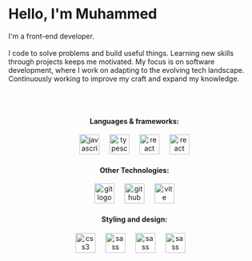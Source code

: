 <h1>Hello, I'm Muhammed</h1> 
  I'm a front-end developer.
  <br></br>
  I code to solve problems and build useful things. Learning new skills through projects keeps me motivated. My focus is on software development, where I work on adapting to the evolving tech landscape. Continuously working to improve my craft and expand my knowledge.


<br></br>

<div align="center">
  <h4>Languages & frameworks:</h4>
  <img src="https://cdn.jsdelivr.net/gh/devicons/devicon/icons/javascript/javascript-original.svg" height="40" alt="javascript logo"  />
  <img width="12" />
  <img src="https://cdn.jsdelivr.net/gh/devicons/devicon/icons/typescript/typescript-original.svg" height="40" alt="typescript logo"  />
  <img width="12" />
  <img src="https://cdn.jsdelivr.net/gh/devicons/devicon/icons/react/react-original.svg" height="40" alt="react logo"  />
  <img width="12" />
  <img src="https://cdn.jsdelivr.net/gh/devicons/devicon/icons/nextjs/nextjs-original.svg" height="40" alt="react logo"  />
  
  
</div>

<div align="center">
  <h4>Other Technologies:</h4>
  <img src="https://cdn.jsdelivr.net/gh/devicons/devicon/icons/git/git-original.svg" height="40" alt="git logo"  />
  <img width="12" />
  <img src="https://skillicons.dev/icons?i=github" height="40" alt="github logo"  />
  <img width="12" />
  <img src="https://skillicons.dev/icons?i=vite" height="40" alt="vite logo"  />
</div>

<div align="center">
  <h4>Styling and design:</h4>
  <img src="https://cdn.jsdelivr.net/gh/devicons/devicon/icons/css3/css3-original.svg" height="40" alt="css3 logo"  />
  <img width="12" />
  <img src="https://cdn.jsdelivr.net/gh/devicons/devicon/icons/figma/figma-original.svg" height="40" alt="sass logo"  />
  <img width="12" />
  <img src="https://upload.wikimedia.org/wikipedia/commons/a/af/Adobe_Photoshop_CC_icon.svg"" height="40" alt="sass logo"  />
  <img width="12" />
  <img src="https://seeklogo.com/vector-logo/519786/shadcn-ui" height="40" alt="sass logo"  />
  <img width="12" />


</div>

</div>
